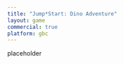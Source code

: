 ```yaml
---
title: "Jump*Start: Dino Adventure"
layout: game
commercial: true
platform: gbc
---
```


placeholder

